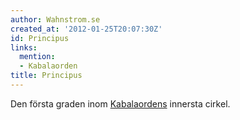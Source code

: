 ```yaml
---
author: Wahnstrom.se
created_at: '2012-01-25T20:07:30Z'
id: Principus
links:
  mention:
  - Kabalaorden
title: Principus
---
```


Den första graden inom [Kabalaordens] innersta cirkel.

  [Kabalaordens]: Kabalaorden